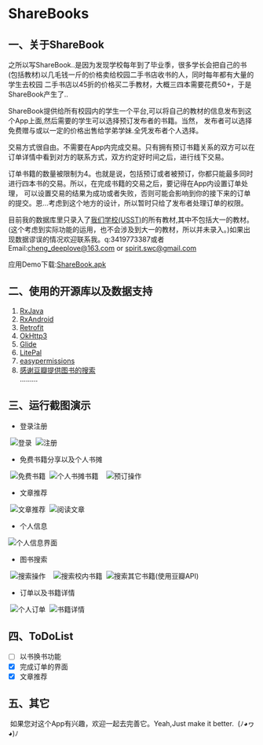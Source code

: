 # ShareBooks
 ## 一、关于ShareBook
之所以写ShareBook..是因为发现学校每年到了毕业季，很多学长会把自己的书(包括教材)以几毛钱一斤的价格卖给校园二手书店收书的人，同时每年都有大量的学生去校园
二手书店以45折的价格买二手教材，大概三四本需要花费50+，于是ShareBook产生了..  

ShareBook提供给所有校园内的学生一个平台,可以将自己的教材的信息发布到这个App上面,然后需要的学生可以选择预订发布者的书籍。当然，
发布者可以选择免费赠与或以一定的价格出售给学弟学妹.全凭发布者个人选择。  

交易方式很自由。不需要在App内完成交易。只有拥有预订书籍关系的双方可以在订单详情中看到对方的联系方式，双方约定好时间之后，进行线下交易。  

订单书籍的数量被限制为4。也就是说，包括预订或者被预订，你都只能最多同时进行四本书的交易。所以，在完成书籍的交易之后，要记得在App内设置订单处理，
可以设置交易的结果为成功或者失败，否则可能会影响到你的接下来的订单的提交。恩...考虑到这个地方的设计，所以暂时只给了发布者处理订单的权限。   

目前我的数据库里只录入了[我们学校(USST)](http://www.usst.edu.cn/)的所有教材,其中不包括大一的教材。(这个考虑到实际功能的运用，也不会涉及到大一的教材，所以并未录入。)如果出现数据谬误的情况欢迎联系我。q:3419773387或者Email:cheng_deeplove@163.com or spirit.swc@gmail.com

应用Demo下载:[ShareBook.apk](https://github.com/cheng-github/ShareBooks/raw/master/%E5%BA%94%E7%94%A8Demo/ShareBook.apk)

## 二、使用的开源库以及数据支持
1. [RxJava ](https://github.com/ReactiveX/RxJava)
2. [RxAndroid](https://github.com/ReactiveX/RxAndroid)
3. [Retrofit](https://github.com/square/retrofit)
4. [OkHttp3](https://github.com/square/okhttp)
5. [Glide](https://github.com/bumptech/glide)
6. [LitePal](https://github.com/LitePalFramework/LitePal)
7. [easypermissions](https://github.com/googlesamples/easypermissions)
8. [感谢豆瓣提供图书的搜索](https://developers.douban.com/wiki/?title=book_v2#get_book_search)  
.........  
## 三、运行截图演示
 * 登录注册  
 
  ![登录](https://github.com/cheng-github/ShareBooks/blob/master/screenshots/login.png)
  ![注册](https://github.com/cheng-github/ShareBooks/blob/master/screenshots/register.png)
  
* 免费书籍分享以及个人书摊  

  ![免费书籍](https://github.com/cheng-github/ShareBooks/blob/master/screenshots/freepage.png)
  ![个人书摊书籍](https://github.com/cheng-github/ShareBooks/blob/master/screenshots/stallpage.png)  
  ![预订操作](https://github.com/cheng-github/ShareBooks/blob/master/screenshots/orderaction.png)
  
* 文章推荐

  ![文章推荐](https://github.com/cheng-github/ShareBooks/blob/master/screenshots/articlerRecommend.png)
  ![阅读文章](https://github.com/cheng-github/ShareBooks/blob/master/screenshots/articlecontent.png)

* 个人信息

 ![个人信息界面](https://github.com/cheng-github/ShareBooks/blob/master/screenshots/personalpage.png)

* 图书搜索

  ![搜索操作](https://github.com/cheng-github/ShareBooks/blob/master/screenshots/search.png)  
  ![搜索校内书籍](https://github.com/cheng-github/ShareBooks/blob/master/screenshots/mysearchres.png)
  ![搜索其它书籍(使用豆瓣API)](https://github.com/cheng-github/ShareBooks/blob/master/screenshots/doubansearch.png)
  
* 订单以及书籍详情
 
  ![个人订单](https://github.com/cheng-github/ShareBooks/blob/master/screenshots/orderdetail.png)
  ![书籍详情](https://github.com/cheng-github/ShareBooks/blob/master/screenshots/bookdetail.png)
## 四、ToDoList
- [ ] 以书换书功能
- [x] 完成订单的界面
- [x] 文章推荐
## 五、其它
  如果您对这个App有兴趣，欢迎一起去完善它。Yeah,Just make it better.  (ﾉ◕ヮ◕)ﾉ


 
